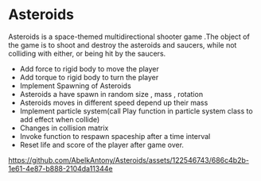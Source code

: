 # Asteroids


 Asteroids is a space-themed multidirectional shooter game .The object of the game is to shoot and destroy the asteroids and saucers, while not colliding with either, or being hit by the saucers.

- Add force to rigid body to move the player
- Add torque to rigid body to turn the player
- Implement Spawning of Asteroids
- Asteroids a have spawn in random size , mass , rotation
- Asteroids moves in different speed depend up their mass
- Implement particle system(call Play function in particle system class to add effect when collide)
- Changes in collision matrix
- Invoke function to respawn spaceship after a time interval
- Reset life and score of the player after game over.





https://github.com/AbelkAntony/Asteroids/assets/122546743/686c4b2b-1e61-4e87-b888-2104da11344e




